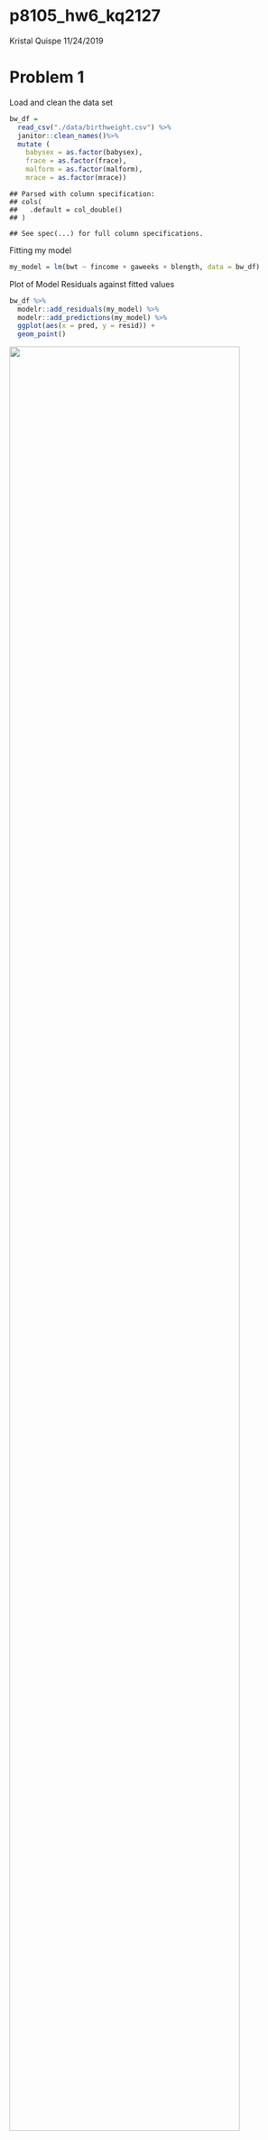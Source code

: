 p8105\_hw6\_kq2127
================
Kristal Quispe
11/24/2019

# Problem 1

Load and clean the data set

``` r
bw_df =
  read_csv("./data/birthweight.csv") %>% 
  janitor::clean_names()%>% 
  mutate (
    babysex = as.factor(babysex),
    frace = as.factor(frace),
    malform = as.factor(malform),
    mrace = as.factor(mrace))
```

    ## Parsed with column specification:
    ## cols(
    ##   .default = col_double()
    ## )

    ## See spec(...) for full column specifications.

Fitting my model

``` r
my_model = lm(bwt ~ fincome + gaweeks + blength, data = bw_df)
```

Plot of Model Residuals against fitted values

``` r
bw_df %>% 
  modelr::add_residuals(my_model) %>% 
  modelr::add_predictions(my_model) %>% 
  ggplot(aes(x = pred, y = resid)) + 
  geom_point()
```

<img src="p8105_hw6_kq2127_files/figure-gfm/unnamed-chunk-3-1.png" width="90%" />

Other models

``` r
o1_model = lm(bwt ~ blength + gaweeks, data = bw_df)
o2_model = lm(bwt ~ bhead + blength + babysex + bhead * blength + bhead * babysex + blength * babysex + bhead * blength * babysex, data = bw_df)
```

Comparing other model

``` r
cv_df = 
  crossv_mc(bw_df, 100) %>% 
  mutate(
    train = map(train, as_tibble),
    test = map(test, as_tibble))
```

``` r
cv_results = 
  cv_df %>% 
  mutate(
    my_mod = map(.x = train, ~lm(bwt ~ fincome + gaweeks + blength, data = .x)),
    o1_mod = map(.x = train, ~lm(bwt ~ blength + gaweeks, data = .x)),
    o2_mod =  map(.x = train, ~lm(bwt ~ bhead + blength + babysex + bhead * blength + bhead * babysex + blength * babysex + bhead * blength * babysex, data = .x)),
    rmse_mymod = map2_dbl(.x = my_mod, .y = test, ~rmse(.x, .y)),
    rmse_o1mod = map2_dbl(.x = o1_mod, .y = test, ~rmse(.x, .y)),
    rmse_o2mod = map2_dbl(.x = o2_mod, .y = test, ~rmse(.x, .y))
  )
```

Visualize the root mean square error for the models

``` r
cv_results %>% 
  select(starts_with("rmse")) %>% 
  pivot_longer(
    everything(),
    names_to = "model", 
    values_to = "rmse",
    names_prefix = "rmse_") %>% 
  mutate(model = fct_inorder(model)) %>% 
  ggplot(aes(x = model, y = rmse)) + geom_violin()
```

<img src="p8105_hw6_kq2127_files/figure-gfm/unnamed-chunk-7-1.png" width="90%" />

# Problem 2

``` r
weather_df = 
  rnoaa::meteo_pull_monitors(
    c("USW00094728"),
    var = c("PRCP", "TMIN", "TMAX"), 
    date_min = "2017-01-01",
    date_max = "2017-12-31") %>%
  mutate(
    name = recode(id, USW00094728 = "CentralPark_NY"),
    tmin = tmin / 10,
    tmax = tmax / 10) %>%
  select(name, id, everything())
```

    ## Registered S3 method overwritten by 'crul':
    ##   method                 from
    ##   as.character.form_file httr

    ## Registered S3 method overwritten by 'hoardr':
    ##   method           from
    ##   print.cache_info httr

    ## file path:          C:\Users\kriqu\AppData\Local\rnoaa\rnoaa\Cache/ghcnd/USW00094728.dly

    ## file last updated:  2019-10-02 16:18:47

    ## file min/max dates: 1869-01-01 / 2019-09-30

linear model

``` r
pb_2 = lm(tmax ~ tmin, data = weather_df)

weather_df %>% 
  lm(tmax ~ tmin,data = .) %>% 
  broom::glance()
```

    ## # A tibble: 1 x 11
    ##   r.squared adj.r.squared sigma statistic   p.value    df logLik   AIC
    ##       <dbl>         <dbl> <dbl>     <dbl>     <dbl> <int>  <dbl> <dbl>
    ## 1     0.912         0.911  2.94     3741. 2.98e-193     2  -910. 1827.
    ## # ... with 3 more variables: BIC <dbl>, deviance <dbl>, df.residual <int>

``` r
weather_df %>% 
  lm(tmax ~ tmin,data = .) %>% 
  broom::tidy()
```

    ## # A tibble: 2 x 5
    ##   term        estimate std.error statistic   p.value
    ##   <chr>          <dbl>     <dbl>     <dbl>     <dbl>
    ## 1 (Intercept)     7.21    0.226       31.8 3.81e-107
    ## 2 tmin            1.04    0.0170      61.2 2.98e-193

Use 5000 bootstrap samples

``` r
boot_straps = 
  weather_df %>% 
  modelr::bootstrap(5000)
```

Log B0\*B1 estimates

``` r
bs_df1=
  weather_df %>% 
  modelr::bootstrap(n = 5000) %>% 
  mutate(
    models = map(strap, ~lm(tmax ~ tmin, data = .x) ),
    results = map(models, broom::tidy)) %>% 
  select(-strap, -models) %>% 
  unnest(results) %>% 
  select (.id, term, estimate) %>% 
  pivot_wider(
    names_from = term,
    values_from = estimate) %>% 
  rename(b0 = "(Intercept)") %>% 
  mutate (logb0b1 = log(b0*tmin)) 
```

Plotting the distribution

``` r
bs_df1%>% 
  ggplot(aes(x = logb0b1)) + 
  geom_density()
```

<img src="p8105_hw6_kq2127_files/figure-gfm/unnamed-chunk-12-1.png" width="90%" />

Identifying the the 2.5% and 97.5%

``` r
bs_df1%>%
  pull(logb0b1) %>% 
  quantile(probs = c(0.025, 0.975), na.rm =TRUE)
```

    ##     2.5%    97.5% 
    ## 1.965633 2.058469

r^2 estimates

``` r
bs_df2 =
  weather_df %>% 
  modelr::bootstrap(n = 5000) %>% 
  mutate(
    models = map(strap, ~lm(tmax ~ tmin, data = .x) ),
    results = map(models, broom::glance)) %>% 
  select(-strap, -models) %>% 
  unnest(results) %>% 
  select (.id, r.squared)
```

Plotting the distribution

``` r
bs_df2%>% 
  ggplot(aes(x = r.squared)) + 
  geom_density()
```

<img src="p8105_hw6_kq2127_files/figure-gfm/unnamed-chunk-15-1.png" width="90%" />

Identifying the the 2.5% and 97.5%

``` r
bs_df2%>%
  pull(r.squared) %>% 
  quantile(probs = c(0.025, 0.975), na.rm =TRUE)
```

    ##      2.5%     97.5% 
    ## 0.8934218 0.9271084
